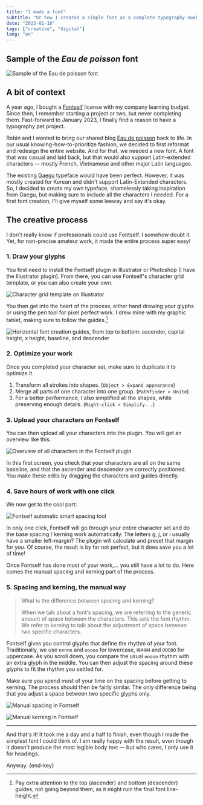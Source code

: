 ```yaml
---
title: "I made a font"
subtitle: "Or how I created a simple font as a complete typography-noob"
date: "2023-01-10"
tags: ["creative", "digital"]
lang: "en"
---
```


## Sample of the _Eau de poisson_ font

![Sample of the Eau de poisson font](/public/img/20230110-eaudepoisson-font-sample.webp)

## A bit of context

A year ago, I bought a [Fontself](https://www.fontself.com/) license with my company learning budget. Since then, I remember starting a project or two, but never completing them. Fast-forward to January 2023, I finally find a reason to have a typography pet project.

Robin and I wanted to bring our shared blog [Eau de poisson](https://eaudepoisson.com) back to life. In our usual knowing-how-to-prioritize fashion, we decided to first reformat and redesign the entire website. And for that, we needed a new font. A font that was casual and laid back, but that would also support Latin-extended characters — mostly French, Vietnamese and other major Latin languages.

The existing [Gaegu](https://fonts.google.com/specimen/Gaegu) typeface would have been perfect. However, it was mostly created for Korean and didn't support Latin-Extended characters. So, I decided to create my own typeface, shamelessly taking inspiration from Gaegu, but making sure to include all the characters I needed. For a first font creation, I'll give myself some leeway and say it's okay.

## The creative process

I don't really know if professionals could use Fontself. I somehow doubt it. Yet, for non-precise amateur work, it made the entire process super easy!

### 1. Draw your glyphs

You first need to install the Fontself plugin in Illustrator or Photoshop (I have the Illustrator plugin). From there, you can use Fontself's character grid template, or you can also create your own.

![Character grid template on Illustrator](/public/img/20230110-fontself-template.webp)

You then get into the heart of the process, either hand drawing your glyphs or using the pen tool for pixel perfect work. I drew mine with my graphic tablet, making sure to follow the guides.[^1]
[^1]: Pay extra attention to the top (ascender) and bottom (descender) guides, not going beyond them, as it might ruin the final font line-height.

![Horizontal font creation guides, from top to bottom: ascender, capital height, x height, baseline, and descender](/public/img/20230110-fontself-guides.webp)

### 2. Optimize your work

Once you completed your character set, make sure to duplicate it to optimize it.

1. Transform all strokes into shapes. (`Object > Expand appearance`)
2. Merge all parts of one character into one group. (`Pathfinder > Unite`)
3. For a better performance, I also simplified all the shapes, while preserving enough details. (`Right-click > Simplify...`)

### 3. Upload your characters on Fontself

You can then upload all your characters into the plugin. You will get an overview like this.

![Overview of all characters in the Fontself plugin](/public/img/20230110-fontself-overview.webp)

In this first screen, you check that your characters are all on the same baseline, and that the ascender and descender are correctly positioned. You make these edits by dragging the characters and guides directly.

### 4. Save hours of work with one click

We now get to the cool part:

![Fontself automatic smart spacing tool](/public/img/20230110-fontself-smart-spacing.webp)

In only one click, Fontself will go through your entire character set and do the base spacing / kerning work automatically. The letters g, j, or i usually have a smaller left-margin? The plugin will calculate and preset that margin for you. Of course, the result is by far not perfect, but it does save you a lot of time!

Once Fontself has done most of your work,... you still have a lot to do. Here comes the manual spacing and kerning part of the process.

### 5. Spacing and kerning, the manual way

> What is the difference between spacing and kerning?
>
> When we talk about a font's spacing, we are referring to the generic amount of space between the characters. This sets the font rhythm. We refer to kerning to talk about the adjustment of space between two specific characters.

Fontself gives you control glyphs that define the rhythm of your font. Traditionally, we use `nnnnn` and `ooooo` for lowercase, `HHHHH` and `OOOOO` for uppercase. As you scroll down, you compare the usual `ooooo` rhythm with an extra glyph in the middle. You can then adjust the spacing around these glyphs to fit the rhythm you settled for.

Make sure you spend most of your time on the spacing before getting to kerning. The process should then be fairly similar. The only difference being that you adjust a space between two specific glyphs only.

![Manual spacing in Fontself](/public/img/20230110-fontself-spacing.webp)

![Manual kerning in Fontself](/public/img/20230110-fontself-kerning.webp)

---

And that's it! It took me a day and a half to finish, even though I made the simplest font I could think of. I am really happy with the result, even though it doesn't produce the most legible body text — but who cares, I only use it for headings.

Anyway. {end-key}
